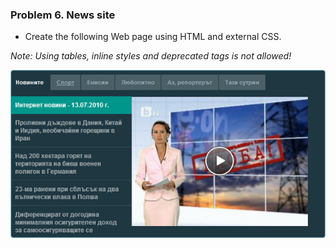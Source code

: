 ### Problem 6. News site
*	Create the following Web page using HTML and external CSS.

_Note: Using tables, inline styles and deprecated tags is *not* allowed!_

![picture6](images/task6.png)